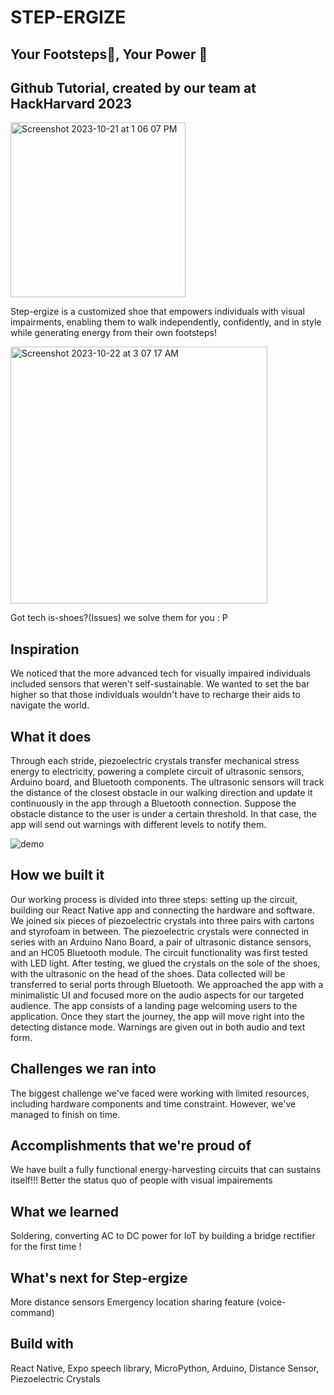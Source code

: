 # STEP-ERGIZE
## Your Footsteps👟, Your Power 💫
## Github Tutorial, created by our team at HackHarvard 2023

<img width="280" alt="Screenshot 2023-10-21 at 1 06 07 PM" src="https://github.com/audgeviolin07/stepup/assets/69458308/81cc4751-c830-445c-8bb8-4c09135a666a">

Step-ergize is a customized shoe that empowers individuals with visual impairments, enabling them to walk independently, confidently, and in style while generating energy from their own footsteps!

<img width="411" alt="Screenshot 2023-10-22 at 3 07 17 AM" src="https://github.com/audgeviolin07/stepup/assets/123830780/95e8d535-3ca8-4d7b-8a03-9e7e44f8989a">

Got tech is-shoes?(Issues) we solve them for you : P

## Inspiration
We noticed that the more advanced tech for visually impaired individuals included sensors that weren't self-sustainable. We wanted to set the bar higher so that those individuals wouldn't have to recharge their aids to navigate the world. 

## What it does
Through each stride, piezoelectric crystals transfer mechanical stress energy to electricity, powering a complete circuit of ultrasonic sensors, Arduino board, and Bluetooth components. The ultrasonic sensors will track the distance of the closest obstacle in  our walking direction and update it continuously in the app through a Bluetooth connection. Suppose the obstacle distance to the user is under a certain threshold. In that case, the app will send out warnings with different levels to notify them.

![demo](https://github.com/audgeviolin07/step-ergize/assets/129197465/dc271611-0119-42b8-9fc2-8a171f8e1c4a)

## How we built it
Our working process is divided into three steps: setting up the circuit, building our React Native app and connecting the hardware and software. We joined six pieces of piezoelectric crystals into three pairs with cartons and styrofoam in between. The piezoelectric crystals were connected in series with an Arduino Nano Board, a pair of ultrasonic distance sensors, and an HC05 Bluetooth module. The circuit functionality was first tested with LED light. After testing, we glued the crystals on the sole of the shoes, with the ultrasonic on the head of the shoes. Data collected will be transferred to serial ports through Bluetooth. We approached the app with a minimalistic UI and focused more on the audio aspects for our targeted audience. The app consists of a landing page welcoming users to the application. Once they start the journey, the app will move right into the detecting distance mode. Warnings are given out in both audio and text form.

## Challenges we ran into
The biggest challenge we've faced were working with limited resources, including hardware components and time constraint. However, we've managed to finish on time.

## Accomplishments that we're proud of
We have built a fully functional energy-harvesting circuits that can sustains itself!!!
Better the status quo of people with visual impairements

## What we learned
Soldering, converting AC to DC power for IoT by building a bridge rectifier for the first time !

## What's next for Step-ergize
More distance sensors
Emergency location sharing feature (voice-command)

## Build with
React Native, Expo speech library, MicroPython, Arduino, Distance Sensor, Piezoelectric Crystals

